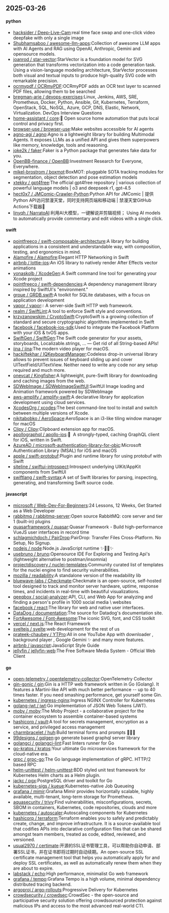 ## 2025-03-26

#### python
* [hacksider / Deep-Live-Cam](https://github.com/hacksider/Deep-Live-Cam):real time face swap and one-click video deepfake with only a single image
* [Shubhamsaboo / awesome-llm-apps](https://github.com/Shubhamsaboo/awesome-llm-apps):Collection of awesome LLM apps with AI Agents and RAG using OpenAI, Anthropic, Gemini and opensource models.
* [joanrod / star-vector](https://github.com/joanrod/star-vector):StarVector is a foundation model for SVG generation that transforms vectorization into a code generation task. Using a vision-language modeling architecture, StarVector processes both visual and textual inputs to produce high-quality SVG code with remarkable precision.
* [ocrmypdf / OCRmyPDF](https://github.com/ocrmypdf/OCRmyPDF):OCRmyPDF adds an OCR text layer to scanned PDF files, allowing them to be searched
* [bregman-arie / devops-exercises](https://github.com/bregman-arie/devops-exercises):Linux, Jenkins, AWS, SRE, Prometheus, Docker, Python, Ansible, Git, Kubernetes, Terraform, OpenStack, SQL, NoSQL, Azure, GCP, DNS, Elastic, Network, Virtualization. DevOps Interview Questions
* [home-assistant / core](https://github.com/home-assistant/core):🏡 Open source home automation that puts local control and privacy first.
* [browser-use / browser-use](https://github.com/browser-use/browser-use):Make websites accessible for AI agents
* [agno-agi / agno](https://github.com/agno-agi/agno):Agno is a lightweight library for building Multimodal Agents. It exposes LLMs as a unified API and gives them superpowers like memory, knowledge, tools and reasoning.
* [joke2k / faker](https://github.com/joke2k/faker):Faker is a Python package that generates fake data for you.
* [OpenBB-finance / OpenBB](https://github.com/OpenBB-finance/OpenBB):Investment Research for Everyone, Everywhere.
* [mikel-brostrom / boxmot](https://github.com/mikel-brostrom/boxmot):BoxMOT: pluggable SOTA tracking modules for segmentation, object detection and pose estimation models
* [xtekky / gpt4free](https://github.com/xtekky/gpt4free):The official gpt4free repository | various collection of powerful language models | o3 and deepseek r1, gpt-4.5
* [hect0x7 / JMComic-Crawler-Python](https://github.com/hect0x7/JMComic-Crawler-Python):Python API for JMComic | 提供Python API访问禁漫天堂，同时支持网页端和移动端 | 禁漫天堂GitHub Actions下载器🚀
* [linyqh / NarratoAI](https://github.com/linyqh/NarratoAI):利用AI大模型，一键解说并剪辑视频； Using AI models to automatically provide commentary and edit videos with a single click.

#### swift
* [pointfreeco / swift-composable-architecture](https://github.com/pointfreeco/swift-composable-architecture):A library for building applications in a consistent and understandable way, with composition, testing, and ergonomics in mind.
* [Alamofire / Alamofire](https://github.com/Alamofire/Alamofire):Elegant HTTP Networking in Swift
* [airbnb / lottie-ios](https://github.com/airbnb/lottie-ios):An iOS library to natively render After Effects vector animations
* [yonaskolb / XcodeGen](https://github.com/yonaskolb/XcodeGen):A Swift command line tool for generating your Xcode project
* [pointfreeco / swift-dependencies](https://github.com/pointfreeco/swift-dependencies):A dependency management library inspired by SwiftUI's "environment."
* [groue / GRDB.swift](https://github.com/groue/GRDB.swift):A toolkit for SQLite databases, with a focus on application development
* [vapor / vapor](https://github.com/vapor/vapor):💧 A server-side Swift HTTP web framework.
* [realm / SwiftLint](https://github.com/realm/SwiftLint):A tool to enforce Swift style and conventions.
* [krzyzanowskim / CryptoSwift](https://github.com/krzyzanowskim/CryptoSwift):CryptoSwift is a growing collection of standard and secure cryptographic algorithms implemented in Swift
* [facebook / facebook-ios-sdk](https://github.com/facebook/facebook-ios-sdk):Used to integrate the Facebook Platform with your iOS & tvOS apps.
* [SwiftGen / SwiftGen](https://github.com/SwiftGen/SwiftGen):The Swift code generator for your assets, storyboards, Localizable.strings, … — Get rid of all String-based APIs!
* [iina / iina](https://github.com/iina/iina):The modern video player for macOS.
* [hackiftekhar / IQKeyboardManager](https://github.com/hackiftekhar/IQKeyboardManager):Codeless drop-in universal library allows to prevent issues of keyboard sliding up and cover UITextField/UITextView. Neither need to write any code nor any setup required and much more.
* [onevcat / Kingfisher](https://github.com/onevcat/Kingfisher):A lightweight, pure-Swift library for downloading and caching images from the web.
* [SDWebImage / SDWebImageSwiftUI](https://github.com/SDWebImage/SDWebImageSwiftUI):SwiftUI Image loading and Animation framework powered by SDWebImage
* [aws-amplify / amplify-swift](https://github.com/aws-amplify/amplify-swift):A declarative library for application development using cloud services.
* [XcodesOrg / xcodes](https://github.com/XcodesOrg/xcodes):The best command-line tool to install and switch between multiple versions of Xcode.
* [nikitabobko / AeroSpace](https://github.com/nikitabobko/AeroSpace):AeroSpace is an i3-like tiling window manager for macOS
* [Clipy / Clipy](https://github.com/Clipy/Clipy):Clipboard extension app for macOS.
* [apollographql / apollo-ios](https://github.com/apollographql/apollo-ios):📱  A strongly-typed, caching GraphQL client for iOS, written in Swift.
* [AzureAD / microsoft-authentication-library-for-objc](https://github.com/AzureAD/microsoft-authentication-library-for-objc):Microsoft Authentication Library (MSAL) for iOS and macOS
* [apple / swift-protobuf](https://github.com/apple/swift-protobuf):Plugin and runtime library for using protobuf with Swift
* [siteline / swiftui-introspect](https://github.com/siteline/swiftui-introspect):Introspect underlying UIKit/AppKit components from SwiftUI
* [swiftlang / swift-syntax](https://github.com/swiftlang/swift-syntax):A set of Swift libraries for parsing, inspecting, generating, and transforming Swift source code.

#### javascript
* [microsoft / Web-Dev-For-Beginners](https://github.com/microsoft/Web-Dev-For-Beginners):24 Lessons, 12 Weeks, Get Started as a Web Developer
* [rabbitmq / rabbitmq-server](https://github.com/rabbitmq/rabbitmq-server):Open source RabbitMQ: core server and tier 1 (built-in) plugins
* [quasarframework / quasar](https://github.com/quasarframework/quasar):Quasar Framework - Build high-performance VueJS user interfaces in record time
* [schlagmichdoch / PairDrop](https://github.com/schlagmichdoch/PairDrop):PairDrop: Transfer Files Cross-Platform. No Setup, No Signup.
* [nodejs / node](https://github.com/nodejs/node):Node.js JavaScript runtime ✨🐢🚀✨
* [usebruno / bruno](https://github.com/usebruno/bruno):Opensource IDE For Exploring and Testing Api's (lightweight alternative to postman/insomnia)
* [projectdiscovery / nuclei-templates](https://github.com/projectdiscovery/nuclei-templates):Community curated list of templates for the nuclei engine to find security vulnerabilities.
* [mozilla / readability](https://github.com/mozilla/readability):A standalone version of the readability lib
* [bluewave-labs / Checkmate](https://github.com/bluewave-labs/Checkmate):Checkmate is an open-source, self-hosted tool designed to track and monitor server hardware, uptime, response times, and incidents in real-time with beautiful visualizations.
* [qeeqbox / social-analyzer](https://github.com/qeeqbox/social-analyzer):API, CLI, and Web App for analyzing and finding a person's profile in 1000 social media \ websites
* [facebook / react](https://github.com/facebook/react):The library for web and native user interfaces.
* [DataDog / documentation](https://github.com/DataDog/documentation):The source for Datadog's documentation site.
* [FortAwesome / Font-Awesome](https://github.com/FortAwesome/Font-Awesome):The iconic SVG, font, and CSS toolkit
* [vercel / next.js](https://github.com/vercel/next.js):The React Framework
* [sveltejs / svelte](https://github.com/sveltejs/svelte):web development for the rest of us
* [prateek-chaubey / YTPro](https://github.com/prateek-chaubey/YTPro):All in one YouTube App with downloader , background player , Google Gemini ✨ and many more features.
* [airbnb / javascript](https://github.com/airbnb/javascript):JavaScript Style Guide
* [jellyfin / jellyfin-web](https://github.com/jellyfin/jellyfin-web):The Free Software Media System - Official Web Client

#### go
* [open-telemetry / opentelemetry-collector](https://github.com/open-telemetry/opentelemetry-collector):OpenTelemetry Collector
* [gin-gonic / gin](https://github.com/gin-gonic/gin):Gin is a HTTP web framework written in Go (Golang). It features a Martini-like API with much better performance -- up to 40 times faster. If you need smashing performance, get yourself some Gin.
* [kubernetes / ingress-nginx](https://github.com/kubernetes/ingress-nginx):Ingress NGINX Controller for Kubernetes
* [golang-jwt / jwt](https://github.com/golang-jwt/jwt):Go implementation of JSON Web Tokens (JWT).
* [moby / moby](https://github.com/moby/moby):The Moby Project - a collaborative project for the container ecosystem to assemble container-based systems
* [hashicorp / vault](https://github.com/hashicorp/vault):A tool for secrets management, encryption as a service, and privileged access management
* [charmbracelet / huh](https://github.com/charmbracelet/huh):Build terminal forms and prompts 🤷🏻‍♀️
* [99designs / gqlgen](https://github.com/99designs/gqlgen):go generate based graphql server library
* [golangci / golangci-lint](https://github.com/golangci/golangci-lint):Fast linters runner for Go
* [go-kratos / kratos](https://github.com/go-kratos/kratos):Your ultimate Go microservices framework for the cloud-native era.
* [grpc / grpc-go](https://github.com/grpc/grpc-go):The Go language implementation of gRPC. HTTP/2 based RPC
* [helm-unittest / helm-unittest](https://github.com/helm-unittest/helm-unittest):BDD styled unit test framework for Kubernetes Helm charts as a Helm plugin.
* [jackc / pgx](https://github.com/jackc/pgx):PostgreSQL driver and toolkit for Go
* [kubernetes-sigs / kueue](https://github.com/kubernetes-sigs/kueue):Kubernetes-native Job Queueing
* [grafana / mimir](https://github.com/grafana/mimir):Grafana Mimir provides horizontally scalable, highly available, multi-tenant, long-term storage for Prometheus.
* [aquasecurity / trivy](https://github.com/aquasecurity/trivy):Find vulnerabilities, misconfigurations, secrets, SBOM in containers, Kubernetes, code repositories, clouds and more
* [kubernetes / autoscaler](https://github.com/kubernetes/autoscaler):Autoscaling components for Kubernetes
* [hashicorp / terraform](https://github.com/hashicorp/terraform):Terraform enables you to safely and predictably create, change, and improve infrastructure. It is a source-available tool that codifies APIs into declarative configuration files that can be shared amongst team members, treated as code, edited, reviewed, and versioned.
* [usual2970 / certimate](https://github.com/usual2970/certimate):开源的SSL证书管理工具，可以帮助你自动申请、部署SSL证书，并在证书即将过期时自动续期。An open-source SSL certificate management tool that helps you automatically apply for and deploy SSL certificates, as well as automatically renew them when they are about to expire.
* [labstack / echo](https://github.com/labstack/echo):High performance, minimalist Go web framework
* [grafana / tempo](https://github.com/grafana/tempo):Grafana Tempo is a high volume, minimal dependency distributed tracing backend.
* [argoproj / argo-rollouts](https://github.com/argoproj/argo-rollouts):Progressive Delivery for Kubernetes
* [crowdsecurity / crowdsec](https://github.com/crowdsecurity/crowdsec):CrowdSec - the open-source and participative security solution offering crowdsourced protection against malicious IPs and access to the most advanced real-world CTI.
